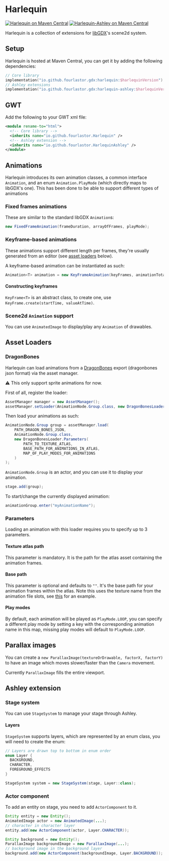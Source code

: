 # Harlequin
[![Harlequin on Maven Central](https://img.shields.io/maven-central/v/io.github.fourlastor.gdx/harlequin?label=harlequin)](https://search.maven.org/artifact/io.github.fourlastor.gdx/harlequin)
[![Harlequin-Ashley on Maven Central](https://img.shields.io/maven-central/v/io.github.fourlastor.gdx/harlequin-ashley?label=harlequin-ashley)](https://search.maven.org/artifact/io.github.fourlastor.gdx/harlequin-ashley)

Harlequin is a collection of extensions for [libGDX](https://github.com/libgdx/libgdx)'s scene2d system.

## Setup

Harlequin is hosted at Maven Central, you can get it by adding the following dependencies:

```kts
// Core library
implementation("io.github.fourlastor.gdx:harlequin:$harlequinVersion")
// Ashley extensions
implementation("io.github.fourlastor.gdx:harlequin-ashley:$harlequinVersion")
```

## GWT

Add the following to your GWT xml file:

```xml
<module rename-to="html">
  <!-- Core library -->
  <inherits name="io.github.fourlastor.Harlequin" />
  <!-- Ashley extension -->
  <inherits name="io.github.fourlastor.HarlequinAshley" />
</module>
```

## Animations

Harlequin introduces its own animation classes, a common interface `Animation`, and an enum `Animation.PlayMode` (which directly maps to libGDX's one). This has been done to be able to support different types of animations

### Fixed frames animations

These are similar to the standard libGDX `Animation`s:

```java
new FixedFrameAnimation(frameDuration, arrayOfFrames, playMode);
```

### Keyframe-based animations

These animations support different length per frames, they're usually generated from an editor (see [asset loaders](#asset-loaders) below).

A keyframe-based animation can be instantiated as such:
```java
Animation<T> animation = new KeyFrameAnimation(keyFrames, animationTotalLength, playMode);
```

#### Constructing keyframes

`KeyFrame<T>` is an abstract class, to create one, use `KeyFrame.create(startTime, valueAtTime)`.

### Scene2d `Animation` support

You can use `AnimatedImage` to display/play any `Animation` of drawables.

## Asset Loaders

### DragonBones

Harlequin can load animations from a [DragonBones](https://docs.egret.com/dragonbones/en) export (dragonbones json format) via the asset manager.

:warning: This only support sprite animations for now.

First of all, register the loader:

```java
AssetManager manager = new AssetManager();
assetManager.setLoader(AnimationNode.Group.class, new DragonBonesLoader());
```

Then load your animations as such:

```java
AnimationNode.Group group = assetManager.load(
    PATH_DRAGON_BONES_JSON,
    AnimationNode.Group.class,
    new DragonBonesLoader.Parameters(
        PATH_TO_TEXTURE_ATLAS,
        BASE_PATH_FOR_ANIMATIONS_IN_ATLAS,
        MAP_OF_PLAY_MODES_FOR_ANIMATIONS
    )
);
```

`AnimationNode.Group` is an actor, and you can use it to display your animation.

```java
stage.add(group);
```

To start/change the currently displayed animation:

```java
animationGroup.enter("myAnimationName");
```

### Parameters

Loading an animation with this loader requires you to specify up to 3 parameters.

#### Texture atlas path

This parameter is mandatory. It is the path for the atlas asset containing the animation frames.

#### Base path

This parameter is optional and defaults to `""`. It's the base path for your animation frames within the atlas. Note this uses the texture name from the animation file slots, see [this](https://github.com/fourlastor/libgdx-java-base/blob/9670a60dabedb2b44dc58b62dc186bacbbcd15ef/assets/images/included/animations/dancer/dancer.json#L40-L162) for an example.

#### Play modes

By default, each animation will be played as `PlayMode.LOOP`, you can specify a different play mode by setting a key with the corresponding animation name in this map, missing play modes will default to `PlayMode.LOOP`.

## Parallax images

You can create a `new ParallaxImage(textureOrDrawable, factorX, factorY)` to have an image which moves slower/faster than the `Camera` movement.

Currently `ParallaxImage` fills the entire viewport.

## Ashley extension

### Stage system

You can use `StageSystem` to manage your stage through Ashley.

#### Layers

`StageSystem` supports layers, which are represented by an enum class, you will need to create the enum:

```java
// Layers are drawn top to bottom in enum order
enum Layer {
  BACKGROUND,
  CHARACTER,
  FOREGROUND_EFFECTS
}

StageSystem system = new StageSystem(stage, Layer::class);
```

### Actor component

To add an entity on stage, you need to add `ActorComponent` to it.

```java
Entity entity = new Entity();
AnimatedImage actor = new AnimatedImage(...);
// character in character layer
entity.add(new ActorComponent(actor, Layer.CHARACTER));

Entity background = new Entity();
ParallaxImage backgroundImage = new ParallaxImage(...);
// background image in the background layer
background.add(new ActorComponent(backgroundImage, Layer.BACKGROUND));
```
